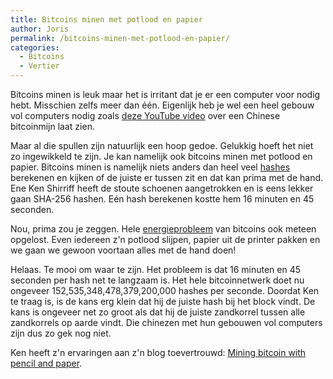 ```yaml
---
title: Bitcoins minen met potlood en papier
author: Joris
permalink: /bitcoins-minen-met-potlood-en-papier/
categories:
  - Bitcoins
  - Vertier
---
```


Bitcoins minen is leuk maar het is irritant dat je er een computer voor nodig hebt. Misschien zelfs meer dan één. Eigenlijk heb je wel een heel gebouw vol computers nodig zoals [deze YouTube video](https://www.youtube-nocookie.com/watch?v=K8kua5B5K3I) over een Chinese bitcoinmijn laat zien.

Maar al die spullen zijn natuurlijk een hoop gedoe. Gelukkig hoeft het niet zo ingewikkeld te zijn. Je kan namelijk ook bitcoins minen met potlood en papier. Bitcoins minen is namelijk niets anders dan heel veel [hashes](https://nl.wikipedia.org/wiki/Hashfunctie) berekenen en kijken of de juiste er tussen zit en dat kan prima met de hand. Ene Ken Shirriff heeft de stoute schoenen aangetrokken en is eens lekker gaan SHA-256 hashen. Eén hash berekenen kostte hem 16 minuten en 45 seconden.

Nou, prima zou je zeggen. Hele [energieprobleem](https://www.cnbc.com/2021/02/05/bitcoin-btc-surge-renews-worries-about-its-massive-carbon-footprint.html) van bitcoins ook meteen opgelost. Even iedereen z'n potlood slijpen, papier uit de printer pakken en we gaan we gewoon voortaan alles met de hand doen!

Helaas. Te mooi om waar te zijn. Het probleem is dat 16 minuten en 45 seconden per hash net te langzaam is. Het hele bitcoinnetwerk doet nu ongeveer 152,535,348,478,379,200,000 hashes per seconde. Doordat Ken te traag is, is de kans erg klein dat hij de juiste hash bij het block vindt. De kans is ongeveer net zo groot als dat hij de juiste zandkorrel tussen alle zandkorrels op aarde vindt. Die chinezen met hun gebouwen vol computers zijn dus zo gek nog niet.

Ken heeft z'n ervaringen aan z'n blog toevertrouwd: [Mining bitcoin with pencil and paper](http://www.righto.com/2014/09/mining-bitcoin-with-pencil-and-paper.html?m=1).
